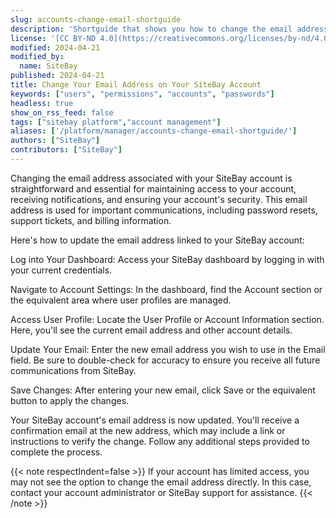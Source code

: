 ```yaml
---
slug: accounts-change-email-shortguide
description: 'Shortguide that shows you how to change the email address on your account.'
license: '[CC BY-ND 4.0](https://creativecommons.org/licenses/by-nd/4.0)'
modified: 2024-04-21
modified_by:
  name: SiteBay
published: 2024-04-21
title: Change Your Email Address on Your SiteBay Account
keywords: ["users", "permissions", "accounts", "passwords"]
headless: true
show_on_rss_feed: false
tags: ["sitebay platform","account management"]
aliases: ['/platform/manager/accounts-change-email-shortguide/']
authors: ["SiteBay"]
contributors: ["SiteBay"]
---
```



Changing the email address associated with your SiteBay account is straightforward and essential for maintaining access to your account, receiving notifications, and ensuring your account's security. This email address is used for important communications, including password resets, support tickets, and billing information.

Here's how to update the email address linked to your SiteBay account:

Log into Your Dashboard: Access your SiteBay dashboard by logging in with your current credentials.

Navigate to Account Settings: In the dashboard, find the Account section or the equivalent area where user profiles are managed.

Access User Profile: Locate the User Profile or Account Information section. Here, you'll see the current email address and other account details.

Update Your Email: Enter the new email address you wish to use in the Email field. Be sure to double-check for accuracy to ensure you receive all future communications from SiteBay.

Save Changes: After entering your new email, click Save or the equivalent button to apply the changes.

Your SiteBay account's email address is now updated. You'll receive a confirmation email at the new address, which may include a link or instructions to verify the change. Follow any additional steps provided to complete the process.

{{< note respectIndent=false >}}
If your account has limited access, you may not see the option to change the email address directly. In this case, contact your account administrator or SiteBay support for assistance.
{{< /note >}}